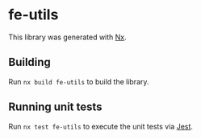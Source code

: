 # fe-utils

This library was generated with [Nx](https://nx.dev).

## Building

Run `nx build fe-utils` to build the library.

## Running unit tests

Run `nx test fe-utils` to execute the unit tests via [Jest](https://jestjs.io).
